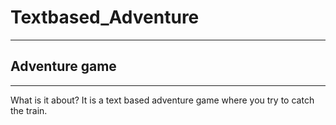 # Textbased_Adventure
---
## Adventure game
---
What is it about?
It is a text based adventure game where you try to catch the train.
